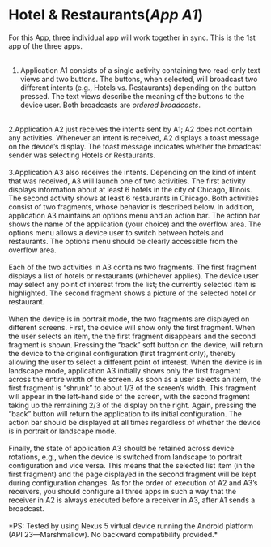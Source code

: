 # Hotel & Restaurants(*App A1*)
For this App, three individual app will work together in sync. This is the 1st app of the three apps. <br/>
<br/>
1. Application A1 consists of a single activity containing two read-only text views and two buttons. The
buttons, when selected, will broadcast two different intents (e.g., Hotels vs. Restaurants) depending
on the button pressed. The text views describe the meaning of the buttons to the device user. Both
broadcasts are *ordered broadcasts*.<br/>
<br/>
2.Application A2 just receives the intents sent by A1; A2 does not contain any activities. Whenever an
intent is received, A2 displays a toast message on the device’s display. The toast message indicates
whether the broadcast sender was selecting Hotels or Restaurants.<br/>
<br/>
3.Application A3 also receives the intents. Depending on the kind of intent that was received, A3 will
launch one of two activities. The first activity displays information about at least 6 hotels in the city of
Chicago, Illinois. The second activity shows at least 6 restaurants in Chicago. Both activities consist
of two fragments, whose behavior is described below. In addition, application A3 maintains an options
menu and an action bar. The action bar shows the name of the application (your choice) and the
overflow area. The options menu allows a device user to switch between hotels and restaurants. The
options menu should be clearly accessible from the overflow area.<br/>
<br/>
Each of the two activities in A3 contains two fragments. The first fragment displays a list of hotels or restaurants
(whichever applies). The device user may select any point of interest from the list; the currently selected
item is highlighted. The second fragment shows a picture of the selected hotel or restaurant.<br/>
<br/>
When the device is in portrait mode, the two fragments are displayed on different screens. First, the
device will show only the first fragment. When the user selects an item, the the first fragment disappears and
the second fragment is shown. Pressing the “back” soft button on the device, will return the device to the
original configuration (first fragment only), thereby allowing the user to select a different point of interest.
When the device is in landscape mode, application A3 initially shows only the first fragment across the entire
width of the screen. As soon as a user selects an item, the first fragment is “shrunk” to about 1/3 of the screen’s
width. This fragment will appear in the left-hand side of the screen, with the second fragment taking up the
remaining 2/3 of the display on the right. Again, pressing the “back” button will return the application to its
initial configuration. The action bar should be displayed at all times regardless of whether the device is in
portrait or landscape mode.<br/>
<br/>
Finally, the state of application A3 should be retained across device rotations, e.g., when the device is
switched from landscape to portrait configuration and vice versa. This means that the selected list item (in the
first fragment) and the page displayed in the second fragment will be kept during configuration changes.
As for the order of execution of A2 and A3’s receivers, you should configure all three apps in such a way
that the receiver in A2 is always executed before a receiver in A3, after A1 sends a broadcast.<br/>
<br/>
*PS: Tested by using Nexus 5 virtual device running the Android platform (API 23—Marshmallow). No backward compatibility provided.*
